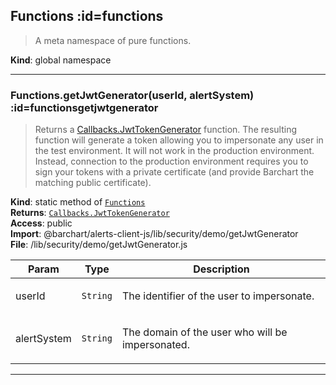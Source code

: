 ## Functions :id=functions
> A meta namespace of pure functions.

**Kind**: global namespace  

* * *

### Functions.getJwtGenerator(userId, alertSystem) :id=functionsgetjwtgenerator
> Returns a [Callbacks.JwtTokenGenerator](/content/sdk/lib-security?id=callbacksjwttokengenerator) function. The resulting function will
> generate a token allowing you to impersonate any user in the test environment. It will
> not work in the production environment. Instead, connection to the production environment
> requires you to sign your tokens with a private certificate (and provide Barchart the
> matching public certificate).

**Kind**: static method of [<code>Functions</code>](#Functions)  
**Returns**: [<code>Callbacks.JwtTokenGenerator</code>](/content/sdk/lib-security?id=callbacksjwttokengenerator)  
**Access**: public  
**Import**: @barchart/alerts-client-js/lib/security/demo/getJwtGenerator  
**File**: /lib/security/demo/getJwtGenerator.js  

| Param | Type | Description |
| --- | --- | --- |
| userId | <code>String</code> | <p>The identifier of the user to impersonate.</p> |
| alertSystem | <code>String</code> | <p>The domain of the user who will be impersonated.</p> |


* * *


